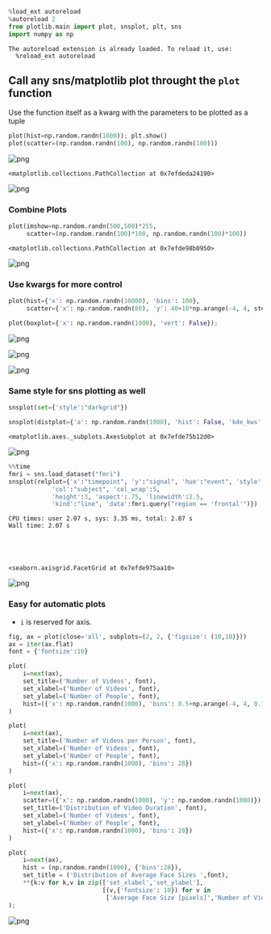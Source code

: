 ```python
%load_ext autoreload
%autoreload 2
from plotlib.main import plot, snsplot, plt, sns
import numpy as np

```

    The autoreload extension is already loaded. To reload it, use:
      %reload_ext autoreload


## Call any sns/matplotlib plot throught the `plot` function
Use the function itself as a kwarg with the parameters to be plotted as a tuple


```python
plot(hist=np.random.randn(1000)); plt.show()
plot(scatter=(np.random.randn(100), np.random.randn(100)))
```


![png](output_2_0.png)





    <matplotlib.collections.PathCollection at 0x7efdeda24190>




![png](output_2_2.png)


### Combine Plots


```python
plot(imshow=np.random.randn(500,500)*255,
     scatter=(np.random.randn(100)*100, np.random.randn(100)*100))
```




    <matplotlib.collections.PathCollection at 0x7efde98b0950>




![png](output_4_1.png)


### Use kwargs for more control


```python
plot(hist={'x': np.random.randn(10000), 'bins': 100},
     scatter={'x': np.random.randn(80), 'y': 40+10*np.arange(-4, 4, step=0.1)+np.random.randn(80), 'c': 'red'},); plt.show()

plot(boxplot={'x': np.random.randn(1000), 'vert': False});
```


![png](output_6_0.png)



![png](output_6_1.png)



![png](output_6_2.png)


### Same style for sns plotting as well


```python
snsplot(set={'style':"darkgrid"})
```


```python
snsplot(distplot={'a': np.random.randn(1000), 'hist': False, 'kde_kws':{"color": "k", "lw": 3, "label": "KDE"}})
```




    <matplotlib.axes._subplots.AxesSubplot at 0x7efde75b12d0>




![png](output_9_1.png)



```python
%%time
fmri = sns.load_dataset("fmri")
snsplot(relplot={'x':"timepoint", 'y':"signal", 'hue':"event", 'style':"event",
            'col':"subject", 'col_wrap':5,
            'height':3, 'aspect':.75, 'linewidth':2.5,
            'kind':"line", 'data':fmri.query("region == 'frontal'")})
```

    CPU times: user 2.07 s, sys: 3.35 ms, total: 2.07 s
    Wall time: 2.07 s





    <seaborn.axisgrid.FacetGrid at 0x7efde975aa10>




![png](output_10_2.png)


### Easy for automatic plots
* `i` is reserved for axis. 


```python
fig, ax = plot(close='all', subplots=(2, 2, {'figsize': (10,10)}))
ax = iter(ax.flat)
font = {'fontsize':10}

plot(
    i=next(ax),
    set_title=('Number of Videos', font),
    set_xlabel=('Number of Videos', font),
    set_ylabel=('Number of People', font),
    hist=({'x': np.random.randn(1000), 'bins': 0.5+np.arange(-4, 4, 0.1)})
)

plot(
    i=next(ax),
    set_title=('Number of Videos per Person', font),
    set_xlabel=('Number of Videos', font),
    set_ylabel=('Number of People', font),
    hist=({'x': np.random.randn(1000), 'bins': 28})
)

plot(
    i=next(ax),
    scatter=({'x': np.random.randn(1000), 'y': np.random.randn(1000)}),
    set_title=('Distribution of Video Duration', font),
    set_xlabel=('Number of Videos', font),
    set_ylabel=('Number of People', font),
    hist=({'x': np.random.randn(1000), 'bins': 28})
)

plot(
    i=next(ax),
    hist = (np.random.randn(1000), {'bins':28}),
    set_title = ('Distribution of Average Face Sizes ',font),
    **{k:v for k,v in zip(['set_xlabel','set_ylabel'], 
                          [(v,{'fontsize': 10}) for v in 
                           ['Average Face Size [pixels]','Number of Videos']])}
); 
```


![png](output_12_0.png)

